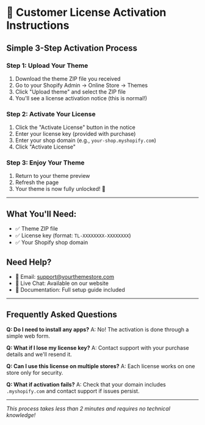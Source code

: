 # 🎯 Customer License Activation Instructions

## **Simple 3-Step Activation Process**

### **Step 1: Upload Your Theme**
1. Download the theme ZIP file you received
2. Go to your Shopify Admin → Online Store → Themes
3. Click "Upload theme" and select the ZIP file
4. You'll see a license activation notice (this is normal!)

### **Step 2: Activate Your License**
1. Click the "Activate License" button in the notice
2. Enter your license key (provided with purchase)
3. Enter your shop domain (e.g., `your-shop.myshopify.com`)
4. Click "Activate License"

### **Step 3: Enjoy Your Theme**
1. Return to your theme preview
2. Refresh the page
3. Your theme is now fully unlocked! 🎉

---

## **What You'll Need:**
- ✅ Theme ZIP file
- ✅ License key (format: `TL-XXXXXXXX-XXXXXXXX`)
- ✅ Your Shopify shop domain

## **Need Help?**
- 📧 Email: support@yourthemestore.com
- 💬 Live Chat: Available on our website
- 📖 Documentation: Full setup guide included

---

## **Frequently Asked Questions**

**Q: Do I need to install any apps?**
A: No! The activation is done through a simple web form.

**Q: What if I lose my license key?**
A: Contact support with your purchase details and we'll resend it.

**Q: Can I use this license on multiple stores?**
A: Each license works on one store only for security.

**Q: What if activation fails?**
A: Check that your domain includes `.myshopify.com` and contact support if issues persist.

---

*This process takes less than 2 minutes and requires no technical knowledge!*
